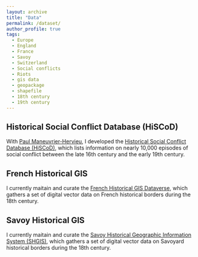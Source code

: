 ```yaml
---
layout: archive
title: "Data"
permalink: /dataset/
author_profile: true
tags:
  - Europe
  - England
  - France
  - Savoy
  - Switzerland
  - Social conflicts
  - Riots
  - gis data
  - geopackage
  - shapefile
  - 18th century
  - 19th century
---
```


## Historical Social Conflict Database (HiSCoD)

With [Paul Maneuvrier-Hervieu](https://paulmaneuvrierhervieu.github.io/), I developed the [Historical Social Conflict Database (HiSCoD)](https://www.unicaen.fr/hiscod/?locale=en), which lists information on nearly 10,000 episodes of social conflict between the late 16th century and the early 19th century.

## French Historical GIS

I currently maitain and curate the [French Historical GIS Dataverse](https://dataverse.harvard.edu/dataverse/french-historical-gis), which gathers a set of digital vector data on French historical borders during the 18th century.


## Savoy Historical GIS

I currently maitain and curate the [Savoy Historical Geographic Information System (SHGIS)](https://doi.org/10.7910/DVN/XHNKD3), which gathers a set of digital vector data on Savoyard historical borders during the 18th century.

